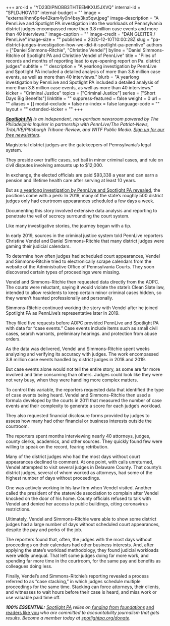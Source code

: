 +++
arc-id = "YD23DIPNOBB3THTEEMKXU5JXVQ"
internal-id = "SPLDJHOW10"
internal-budget = ""
image = "external/hnn6p4e42kam4y0n4bsy3kp5qw.jpeg"
image-description = "A PennLive and Spotlight PA investigation into the workloads of Pennsylvania district judges encompassed more than 3.8 million case events and more than 40 interviews."
image-caption = ""
image-credit = "DAN GLEITER / PennLive"
image-size = ""
published = 2020-12-10T10:00:28Z
slug = "pa-district-judges-investigation-how-we-did-it-spotlight-pa-pennlive"
authors = ["Daniel Simmons-Ritchie", "Christine Vendel"]
byline = "Daniel Simmons-Ritchie of Spotlight PA and Christine Vendel of PennLive"
title = "Piles of records and months of reporting lead to eye-opening report on Pa. district judges"
subtitle = ""
description = "A yearlong investigation by PennLive and Spotlight PA included a detailed analysis of more than 3.8 million case events, as well as more than 40 interviews."
blurb = "A yearlong investigation by PennLive and Spotlight PA included a detailed analysis of more than 3.8 million case events, as well as more than 40 interviews."
kicker = "Criminal Justice"
topics = ["Criminal Justice"]
series = ["Short Days Big Benefits"]
linktitle = ""
suppress-featured = false
weight = 0
url = ""
aliases = []
modal-exclude = false
no-index = false
language-code = ""
layout = ""
extended-kicker = ""
+++

<a href="https://www.spotlightpa.org/"><i><b>Spotlight PA</b></i></a><i> is an independent, non-partisan newsroom powered by The Philadelphia Inquirer in partnership with PennLive/The Patriot-News, TribLIVE/Pittsburgh Tribune-Review, and WITF Public Media. </i><a href="https://www.spotlightpa.org/newsletters"><i>Sign up for our free newsletters</i></a><i>.</i>

Magisterial district judges are the gatekeepers of Pennsylvania’s legal system.

They preside over traffic cases, set bail in minor criminal cases, and rule on civil disputes involving amounts up to $12,000.

In exchange, the elected officials are paid $93,338 a year and can earn a pension and lifetime health care after serving at least 10 years.

But as <a href="https://www.spotlightpa.org/news/2020/12/pa-district-judges-investigation-workloads-caseloads-spotlight-pa-pennlive" target=_blank>a yearlong investigation by PennLive and Spotlight PA revealed</a>, the positions come with a perk: In 2019, many of the state’s roughly 500 district judges only had courtroom appearances scheduled a few days a week.

Documenting this story involved extensive data analysis and reporting to penetrate the veil of secrecy surrounding the court system.

<script src="https://www.spotlightpa.org/embed.js" async></script><div data-spl-embed-version="1" data-spl-src="https://www.spotlightpa.org/embeds/donate/?teaser_text=Deeply%20reported%20investigations%20like%20this%20one%20on%20Pennsylvania’s%20district%20judges%20require%20a%20lot%20of%20time%20and%20resources%2C%20and%20we%20rely%20on%20your%20support.%20Become%20a%20member%20of%20Spotlight%20PA%20and%20stand%20up%20for%20local%20news.&eyebrow_text=DONATE%20TO%20SPOTLIGHT%20PA"></div>

Like many investigative stories, the journey began with a tip.

In early 2019, sources in the criminal justice system told PennLive reporters Christine Vendel and Daniel Simmons-Ritchie that many district judges were gaming their judicial calendars.

To determine how often judges had scheduled court appearances, Vendel and Simmons-Ritchie tried to electronically scrape calendars from the website of the Administrative Office of Pennsylvania Courts. They soon discovered certain types of proceedings were missing.

Vendel and Simmons-Ritchie then requested data directly from the AOPC. The courts were reluctant, saying it would violate the state’s Clean Slate law, intended to allow residents to keep certain minor criminal cases hidden, so they weren’t haunted professionally and personally.

Simmons-Ritchie continued working the story with Vendel after he joined Spotlight PA as PennLive’s representative later in 2019.

They filed five requests before AOPC provided PennLive and Spotlight PA with data for “case events.” Case events include items such as small civil cases, search warrants, preliminary hearings. and protection from abuse orders.

As the data was delivered, Vendel and Simmons-Ritchie spent weeks analyzing and verifying its accuracy with judges. The work encompassed 3.8 million case events handled by district judges in 2018 and 2019.

But case events alone would not tell the entire story, as some are far more involved and time consuming than others. Judges could look like they were not very busy, when they were handling more complex matters.

To control this variable, the reporters requested data that identified the type of case events being heard. Vendel and Simmons-Ritchie then used a formula developed by the courts in 2011 that measured the number of case events and their complexity to generate a score for each judge’s workload.

They also requested financial disclosure forms provided by judges to assess how many had other financial or business interests outside the courtroom.

The reporters spent months interviewing nearly 40 attorneys, judges, county clerks, academics, and other sources. They quickly found few were willing to speak on the record, fearing retribution.

<script src="https://www.spotlightpa.org/embed.js" async></script><div data-spl-embed-version="1" data-spl-src="https://www.spotlightpa.org/embeds/newsletter/"></div>

Many of the district judges who had the most days without court appearances declined to comment. At one point, with calls unreturned, Vendel attempted to visit several judges in Delaware County. That county’s district judges, several of whom worked as attorneys, had some of the highest number of days without proceedings.

One was actively working in his law firm when Vendel visited. Another called the president of the statewide association to complain after Vendel knocked on the door of his home. County officials refused to talk with Vendel and denied her access to public buildings, citing coronavirus restrictions.

Ultimately, Vendel and Simmons-Ritchie were able to show some district judges had a large number of days without scheduled court appearances, despite the pay and perks of the job.

The reporters found that, often, the judges with the most days without proceedings on their calendars had other business interests. And, after applying the state’s workload methodology, they found judicial workloads were wildly unequal. That left some judges doing far more work, and spending far more time in the courtroom, for the same pay and benefits as colleagues doing less.

Finally, Vendel’s and Simmons-Ritchie’s reporting revealed a process referred to as “case stacking,” in which judges schedule multiple proceedings for the same time. Stacking can force attorneys, their clients, and witnesses to wait hours before their case is heard, and miss work or use valuable paid time off.

<i><b>100% ESSENTIAL:</b></i><i> </i><a href="https://www.spotlightpa.org/"><i>Spotlight PA</i></a><i> relies on</i><a href="https://www.spotlightpa.org/support"><i> funding from foundations</i></a><i> </i><a href="https://www.spotlightpa.org/support">and readers like you</a><i> who are committed to accountability journalism that gets results. Become a member today at </i><a href="http://checkout.fundjournalism.org/memberform?org_id=spotlightpa&campaign=701f4000000TVuIAAW"><i>spotlightpa.org/donate</i></a><i>.</i>
